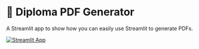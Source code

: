 # 💬  Diploma PDF Generator

A Streamlit app to show how you can easily use Streamlit to generate PDFs.

[![Streamlit App](https://static.streamlit.io/badges/streamlit_badge_black_white.svg)](https://share.streamlit.io/streamlit/example-app-commenting/main)